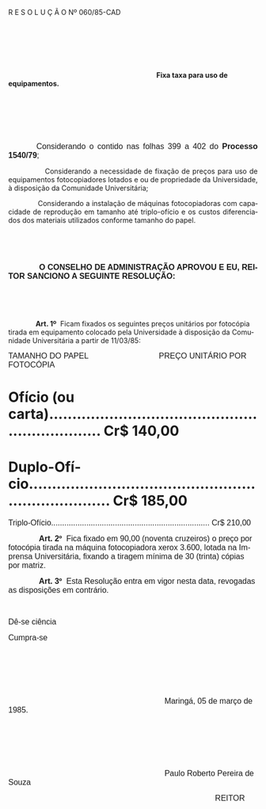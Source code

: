 <body lang=PT-BR style='tab-interval:35.4pt'>

<div class=Section1>

<p class=MsoTitle>R E S O L U Ç Ã O Nº 060/85-CAD</p>

<p class=MsoNormal style='tab-stops:329.4pt'><b style='mso-bidi-font-weight:
normal'><span style='font-size:12.0pt;mso-bidi-font-size:10.0pt;font-family:
Arial;mso-fareast-font-family:Batang'><![if !supportEmptyParas]>&nbsp;<![endif]><o:p></o:p></span></b></p>

<p class=MsoNormal style='tab-stops:329.4pt'><b style='mso-bidi-font-weight:
normal'><span style='font-size:12.0pt;mso-bidi-font-size:10.0pt;font-family:
Arial;mso-fareast-font-family:Batang'><span style='mso-tab-count:1'>                                                                                                              </span><o:p></o:p></span></b></p>

<p class=MsoNormal style='tab-stops:329.4pt'><b style='mso-bidi-font-weight:
normal'><span style='font-size:12.0pt;mso-bidi-font-size:10.0pt;font-family:
Arial;mso-fareast-font-family:Batang'><![if !supportEmptyParas]>&nbsp;<![endif]><o:p></o:p></span></b></p>

<p class=MsoBodyTextIndent><span style='mso-tab-count:1'>                                                                            </span><b
style='mso-bidi-font-weight:normal'>Fixa taxa para uso de equipamentos.<o:p></o:p></b></p>

<p class=MsoNormal style='tab-stops:329.4pt'><b style='mso-bidi-font-weight:
normal'><span style='font-size:12.0pt;mso-bidi-font-size:10.0pt;font-family:
Arial;mso-fareast-font-family:Batang'><![if !supportEmptyParas]>&nbsp;<![endif]><o:p></o:p></span></b></p>

<p class=MsoNormal style='tab-stops:329.4pt'><b style='mso-bidi-font-weight:
normal'><span style='font-size:12.0pt;mso-bidi-font-size:10.0pt;font-family:
Arial;mso-fareast-font-family:Batang'><![if !supportEmptyParas]>&nbsp;<![endif]><o:p></o:p></span></b></p>

<p class=MsoNormal style='tab-stops:329.4pt'><b style='mso-bidi-font-weight:
normal'><span style='font-size:12.0pt;mso-bidi-font-size:10.0pt;font-family:
Arial;mso-fareast-font-family:Batang'><![if !supportEmptyParas]>&nbsp;<![endif]><o:p></o:p></span></b></p>

<p class=MsoNormal style='text-align:justify;text-indent:42.55pt;tab-stops:
329.4pt'><span style='font-size:12.0pt;mso-bidi-font-size:10.0pt;font-family:
Arial;mso-fareast-font-family:Batang;mso-bidi-font-weight:bold'>Considerando o
contido nas folhas 399 a 402 do </span><b style='mso-bidi-font-weight:normal'><span
style='font-size:12.0pt;mso-bidi-font-size:10.0pt;font-family:Arial;mso-fareast-font-family:
Batang'>Processo 1540/79</span></b><span style='font-size:12.0pt;mso-bidi-font-size:
10.0pt;font-family:Arial;mso-fareast-font-family:Batang;mso-bidi-font-weight:
bold'>;<o:p></o:p></span></p>

<p class=MsoBodyText style='text-align:justify'><span style='mso-tab-count:
1'>              </span>Considerando a necessidade de fixação de preços para
uso de equipamentos fotocopiadores lotados e ou de propriedade da Universidade,
à disposição da Comunidade Universitária;</p>

<p class=MsoBodyText style='text-align:justify;tab-stops:35.4pt'><span
style="mso-spacerun: yes">  </span><span style='mso-tab-count:1'>          </span><span
style="mso-spacerun: yes">  </span>Considerando a instalação de máquinas
fotocopiadoras com capacidade de reprodução em tamanho até triplo-ofício e os
custos diferenciados dos materiais utilizados conforme tamanho do papel.</p>

<p class=MsoNormal style='tab-stops:329.4pt'><span style='font-size:12.0pt;
mso-bidi-font-size:10.0pt;font-family:Arial;mso-fareast-font-family:Batang'><![if !supportEmptyParas]>&nbsp;<![endif]><o:p></o:p></span></p>

<p class=MsoNormal style='tab-stops:329.4pt'><span style='font-size:12.0pt;
mso-bidi-font-size:10.0pt;font-family:Arial;mso-fareast-font-family:Batang'><![if !supportEmptyParas]>&nbsp;<![endif]><o:p></o:p></span></p>

<p class=MsoNormal style='tab-stops:42.55pt'><span style='font-size:12.0pt;
mso-bidi-font-size:10.0pt;font-family:Arial;mso-fareast-font-family:Batang'><span
style='mso-tab-count:1'>              </span><b>O CONSELHO DE ADMINISTRAÇÃO
APROVOU E EU, REITOR SANCIONO A SEGUINTE RESOLUÇÃO: <o:p></o:p></b></span></p>

<p class=MsoNormal style='tab-stops:329.4pt'><span style='font-size:12.0pt;
mso-bidi-font-size:10.0pt;font-family:Arial;mso-fareast-font-family:Batang'><![if !supportEmptyParas]>&nbsp;<![endif]><o:p></o:p></span></p>

<p class=MsoNormal style='tab-stops:329.4pt'><span style='font-size:12.0pt;
mso-bidi-font-size:10.0pt;font-family:Arial;mso-fareast-font-family:Batang'><![if !supportEmptyParas]>&nbsp;<![endif]><o:p></o:p></span></p>

<p class=MsoBodyText style='tab-stops:42.55pt'><span style='mso-tab-count:1'>              </span><b>Art.
1º</b><span style="mso-spacerun: yes">  </span>Ficam fixados os seguintes
preços unitários por fotocópia tirada em equipamento colocado pela Universidade
à disposição da Comunidade Universitária a partir de 11/03/85:</p>

<p class=MsoNormal style='tab-stops:42.55pt'><span style='font-size:12.0pt;
mso-bidi-font-size:10.0pt;font-family:Arial;mso-fareast-font-family:Batang'>TAMANHO
DO PAPEL<span style="mso-spacerun: yes">                               
</span>PREÇO UNITÁRIO POR FOTOCÓPIA<o:p></o:p></span></p>

<h1>Ofício (ou
carta)................................................................. Cr$
140,00</h1>

<h1 style='tab-stops:42.55pt'>Duplo-Ofício.......................................................................
Cr$ 185,00</h1>

<p class=MsoNormal style='tab-stops:42.55pt'><span style='font-size:12.0pt;
mso-bidi-font-size:10.0pt;font-family:Arial;mso-fareast-font-family:Batang'>Triplo-Ofício........................................................................
Cr$ 210,00<o:p></o:p></span></p>

<p class=MsoNormal style='tab-stops:42.55pt'><b><span style='font-size:12.0pt;
mso-bidi-font-size:10.0pt;font-family:Arial;mso-fareast-font-family:Batang'><span
style='mso-tab-count:1'>              </span>Art. 2º</span></b><span
style='font-size:12.0pt;mso-bidi-font-size:10.0pt;font-family:Arial;mso-fareast-font-family:
Batang'><span style="mso-spacerun: yes">  </span>Fica fixado em 90,00 (noventa
cruzeiros) o preço por fotocópia tirada na máquina fotocopiadora xerox 3.600,
lotada na Imprensa Universitária, fixando a tiragem mínima de 30 (trinta)
cópias por matriz.<o:p></o:p></span></p>

<p class=MsoNormal style='tab-stops:42.55pt'><b><span style='font-size:12.0pt;
mso-bidi-font-size:10.0pt;font-family:Arial;mso-fareast-font-family:Batang'><span
style='mso-tab-count:1'>              </span>Art. 3º</span></b><span
style='font-size:12.0pt;mso-bidi-font-size:10.0pt;font-family:Arial;mso-fareast-font-family:
Batang'><span style="mso-spacerun: yes">  </span>Esta Resolução entra em vigor
nesta data, revogadas as disposições em contrário.<o:p></o:p></span></p>

<p class=MsoNormal style='tab-stops:42.55pt'><span style='font-size:12.0pt;
mso-bidi-font-size:10.0pt;font-family:Arial;mso-fareast-font-family:Batang'><![if !supportEmptyParas]>&nbsp;<![endif]><o:p></o:p></span></p>

<p class=MsoNormal style='tab-stops:42.55pt'><span style='font-size:12.0pt;
mso-bidi-font-size:10.0pt;font-family:Arial;mso-fareast-font-family:Batang'>Dê-se
ciência<o:p></o:p></span></p>

<p class=MsoNormal style='tab-stops:42.55pt'><span style='font-size:12.0pt;
mso-bidi-font-size:10.0pt;font-family:Arial;mso-fareast-font-family:Batang'>Cumpra-se<o:p></o:p></span></p>

<p class=MsoNormal style='tab-stops:42.55pt'><span style='font-size:12.0pt;
mso-bidi-font-size:10.0pt;font-family:Arial;mso-fareast-font-family:Batang'><![if !supportEmptyParas]>&nbsp;<![endif]><o:p></o:p></span></p>

<p class=MsoNormal style='tab-stops:42.55pt'><span style='font-size:12.0pt;
mso-bidi-font-size:10.0pt;font-family:Arial;mso-fareast-font-family:Batang'><![if !supportEmptyParas]>&nbsp;<![endif]><o:p></o:p></span></p>

<p class=MsoNormal style='tab-stops:42.55pt'><span style='font-size:12.0pt;
mso-bidi-font-size:10.0pt;font-family:Arial;mso-fareast-font-family:Batang'><![if !supportEmptyParas]>&nbsp;<![endif]><o:p></o:p></span></p>

<p class=MsoNormal style='tab-stops:42.55pt'><span style='font-size:12.0pt;
mso-bidi-font-size:10.0pt;font-family:Arial;mso-fareast-font-family:Batang'><span
style='mso-tab-count:6'>                                                                       </span>Maringá,
05 de março de 1985.<o:p></o:p></span></p>

<p class=MsoNormal style='tab-stops:42.55pt'><span style='font-size:12.0pt;
mso-bidi-font-size:10.0pt;font-family:Arial;mso-fareast-font-family:Batang'><![if !supportEmptyParas]>&nbsp;<![endif]><o:p></o:p></span></p>

<p class=MsoNormal style='tab-stops:42.55pt'><span style='font-size:12.0pt;
mso-bidi-font-size:10.0pt;font-family:Arial;mso-fareast-font-family:Batang'><![if !supportEmptyParas]>&nbsp;<![endif]><o:p></o:p></span></p>

<p class=MsoNormal style='tab-stops:42.55pt'><span style='font-size:12.0pt;
mso-bidi-font-size:10.0pt;font-family:Arial;mso-fareast-font-family:Batang'><![if !supportEmptyParas]>&nbsp;<![endif]><o:p></o:p></span></p>

<p class=MsoNormal style='tab-stops:42.55pt'><span style='font-size:12.0pt;
mso-bidi-font-size:10.0pt;font-family:Arial;mso-fareast-font-family:Batang'><span
style='mso-tab-count:6'>                                                                       </span>Paulo
Roberto Pereira de Souza<o:p></o:p></span></p>

<p class=MsoNormal style='tab-stops:42.55pt'><span style='font-size:12.0pt;
mso-bidi-font-size:10.0pt;font-family:Arial;mso-fareast-font-family:Batang'><span
style='mso-tab-count:8'>                                                                                              </span>REITOR<o:p></o:p></span></p>

</div>

</body>
